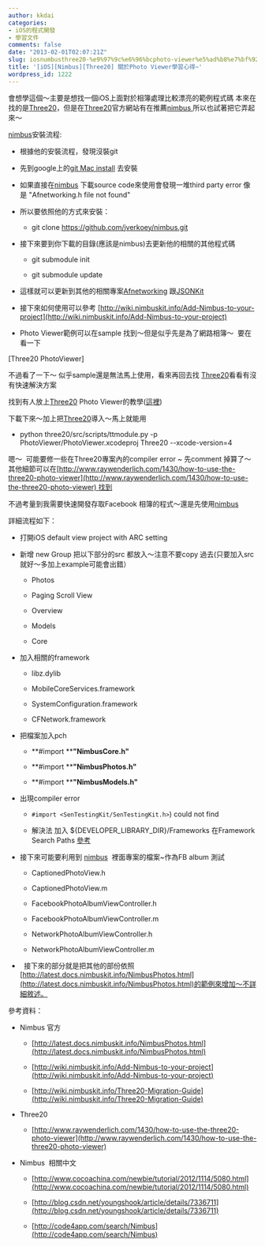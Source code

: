 ```yaml
---
author: kkdai
categories:
- iOS的程式開發
- 學習文件
comments: false
date: "2013-02-01T02:07:21Z"
slug: iosnumbusthree20-%e9%97%9c%e6%96%bcphoto-viewer%e5%ad%b8%e7%bf%92%e5%bf%83%e5%be%97
title: '[iOS][Nimbus][Three20] 關於Photo Viewer學習心得~'
wordpress_id: 1222
---
```


會想學這個～主要是想找一個iOS上面對於相簿處理比較漂亮的範例程式碼
本來在找的是[Three20](http://three20.info/)，但是在[Three20](http://three20.info/)官方網站有在推薦[nimbus
](nimbuskit.info)所以也試著把它弄起來～

[nimbus](nimbuskit.info)安裝流程:



	
  * 根據他的安裝流程，發現沒裝git

	
  * 先到google上的[git Mac install](http://code.google.com/p/git-osx-installer/) 去安裝

	
  * 如果直接在[nimbus](nimbuskit.info) 下載source code來使用會發現一堆third party error 像是 "Afnetworking.h file not found"

	
  * 所以要依照他的方式來安裝：

	
    * git clone https://github.com/jverkoey/nimbus.git




	
  * 接下來要到你下載的目錄(應該是nimbus)去更新他的相關的其他程式碼

	
    * git submodule init

	
    * git submodule update




	
  * 這樣就可以更新到其他的相關專案[Afnetworking](https://github.com/AFNetworking/AFNetworking/) 跟[JSONKit](https://github.com/johnezang/JSONKit)

	
  * 接下來如何使用可以參考 [http://wiki.nimbuskit.info/Add-Nimbus-to-your-project](http://wiki.nimbuskit.info/Add-Nimbus-to-your-project)

	
  * Photo Viewer範例可以在sample 找到～但是似乎先是為了網路相簿～  要在看一下




[Three20 PhotoViewer]




不過看了一下～ 似乎sample還是無法馬上使用，看來再回去找 [Three20](http://three20.info/)看看有沒有快速解決方案




找到有人放上[Three20](http://three20.info/) Photo Viewer的教學([這裡](http://www.raywenderlich.com/1430/how-to-use-the-three20-photo-viewer))




下載下來～加上把[Three20](http://three20.info/)導入～馬上就能用








	
  * python three20/src/scripts/ttmodule.py -p PhotoViewer/PhotoViewer.xcodeproj Three20 --xcode-version=4





嗯～  可能要修一些在Three20專案內的compiler error ~ 先comment 掉算了～
其他細節可以在[http://www.raywenderlich.com/1430/how-to-use-the-three20-photo-viewer](http://www.raywenderlich.com/1430/how-to-use-the-three20-photo-viewer) 找到

不過考量到我需要快速開發存取Facebook 相簿的程式～還是先使用[nimbus
](nimbuskit.info)

詳細流程如下：






	
  * 打開iOS default view project with ARC setting

	
  * 新增 new Group 把以下部分的src 都放入～注意不要copy 過去(只要加入src就好～多加上example可能會出錯）

	
    * Photos

	
    * Paging Scroll View

	
    * Overview

	
    * Models

	
    * Core




	
  * 加入相關的framework

	
    * libz.dylib

	
    * MobileCoreServices.framework

	
    * SystemConfiguration.framework

	
    * CFNetwork.framework




	
  * 把檔案加入pch

	
    * **#import ****"NimbusCore.h"**

	
    * **#import ****"NimbusPhotos.h"**

	
    * **#import ****"NimbusModels.h"**




	
  * 出現compiler error

	
    * `#import <SenTestingKit/SenTestingKit.h>`) could not find

	
    * 解決法 加入 ${DEVELOPER_LIBRARY_DIR}/Frameworks 在Framework Search Paths [參考](http://stackoverflow.com/questions/3354891/xcode-sentestingkit-not-found)




	
  * 接下來可能要利用到 [nimbus](nimbuskit.info)  裡面專案的檔案~作為FB album 測試

	
    * CaptionedPhotoView.h

	
    * CaptionedPhotoView.m

	
    * FacebookPhotoAlbumViewController.h

	
    * FacebookPhotoAlbumViewController.m

	
    * NetworkPhotoAlbumViewController.h

	
    * NetworkPhotoAlbumViewController.m




	
  *   接下來的部分就是把其他的部份依照[http://latest.docs.nimbuskit.info/NimbusPhotos.html](http://latest.docs.nimbuskit.info/NimbusPhotos.html)的範例來增加～不詳細敘述。







參考資料：








	
  * Nimbus 官方

	
    * [http://latest.docs.nimbuskit.info/NimbusPhotos.html](http://latest.docs.nimbuskit.info/NimbusPhotos.html)

	
    * [http://wiki.nimbuskit.info/Add-Nimbus-to-your-project](http://wiki.nimbuskit.info/Add-Nimbus-to-your-project)

	
    * [http://wiki.nimbuskit.info/Three20-Migration-Guide](http://wiki.nimbuskit.info/Three20-Migration-Guide)




	
  * Three20

	
    * [http://www.raywenderlich.com/1430/how-to-use-the-three20-photo-viewer](http://www.raywenderlich.com/1430/how-to-use-the-three20-photo-viewer)




	
  * Nimbus  相關中文

	
    * [http://www.cocoachina.com/newbie/tutorial/2012/1114/5080.html](http://www.cocoachina.com/newbie/tutorial/2012/1114/5080.html)

	
    * [http://blog.csdn.net/youngshook/article/details/7336711](http://blog.csdn.net/youngshook/article/details/7336711)

	
    * [http://code4app.com/search/Nimbus](http://code4app.com/search/Nimbus)


















